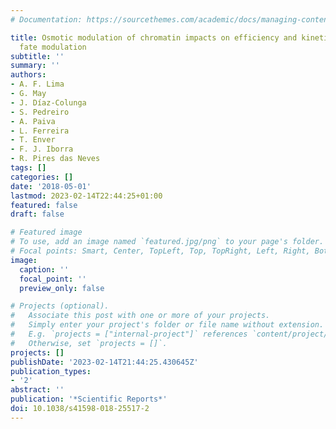 ```yaml
---
# Documentation: https://sourcethemes.com/academic/docs/managing-content/

title: Osmotic modulation of chromatin impacts on efficiency and kinetics of cell
  fate modulation
subtitle: ''
summary: ''
authors:
- A. F. Lima
- G. May
- J. Díaz-Colunga
- S. Pedreiro
- A. Paiva
- L. Ferreira
- T. Enver
- F. J. Iborra
- R. Pires das Neves
tags: []
categories: []
date: '2018-05-01'
lastmod: 2023-02-14T22:44:25+01:00
featured: false
draft: false

# Featured image
# To use, add an image named `featured.jpg/png` to your page's folder.
# Focal points: Smart, Center, TopLeft, Top, TopRight, Left, Right, BottomLeft, Bottom, BottomRight.
image:
  caption: ''
  focal_point: ''
  preview_only: false

# Projects (optional).
#   Associate this post with one or more of your projects.
#   Simply enter your project's folder or file name without extension.
#   E.g. `projects = ["internal-project"]` references `content/project/deep-learning/index.md`.
#   Otherwise, set `projects = []`.
projects: []
publishDate: '2023-02-14T21:44:25.430645Z'
publication_types:
- '2'
abstract: ''
publication: '*Scientific Reports*'
doi: 10.1038/s41598-018-25517-2
---
```

